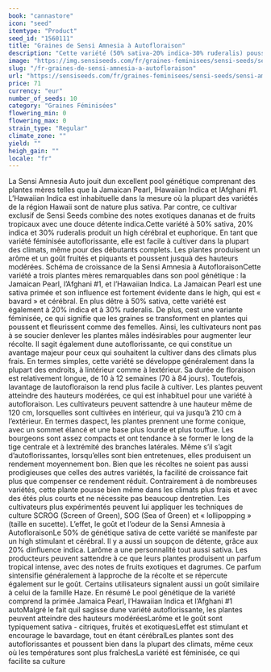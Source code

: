 ```yaml
---
book: "cannastore"
icon: "seed"
itemtype: "Product"
seed_id: "1560111"
title: "Graines de Sensi Amnesia à Autofloraison"
description: "Cette variété (50% sativa-20% indica-30% ruderalis) pousse à des hauteurs modérées. Son arôme est fruité et son effet joyeux, stimulant et cérébral."
image: "https://img.sensiseeds.com/fr/graines-feminisees/sensi-seeds/sensi-amnesia-automatic-image.png"
slug: "/fr-graines-de-sensi-amnesia-a-autofloraison"
url: "https://sensiseeds.com/fr/graines-feminisees/sensi-seeds/sensi-amnesia-automatic?a_aid=cannastore"
price: 71
currency: "eur"
number_of_seeds: 10
category: "Graines Féminisées"
flowering_min: 0
flowering_max: 0
strain_type: "Regular"
climate_zone: ""
yield: ""
heigh_gain: ""
locale: "fr"
---
```

La Sensi Amnesia Auto jouit dun excellent pool génétique comprenant des plantes mères telles que la Jamaican Pearl, lHawaiian Indica et lAfghani #1. L’Hawaiian Indica est inhabituelle dans la mesure où la plupart des variétés de la région Hawaii sont de nature plus sativa. Par contre, ce cultivar exclusif de Sensi Seeds combine des notes exotiques dananas et de fruits tropicaux avec une douce détente indica.Cette variété à 50% sativa, 20% indica et 30% ruderalis produit un high cérébral et euphorique. En tant que variété féminisée autoflorissante, elle est facile à cultiver dans la plupart des climats, même pour des débutants complets. Les plantes produisent un arôme et un goût fruités et piquants et poussent jusquà des hauteurs modérées. Schéma de croissance de la Sensi Amnesia à AutofloraisonCette variété a trois plantes mères remarquables dans son pool génétique : la Jamaican Pearl, l’Afghani #1, et l’Hawaiian Indica. La Jamaican Pearl est une sativa primée et son influence est fortement évidente dans le high, qui est « bavard » et cérébral. En plus dêtre à 50% sativa, cette variété est également à 20% indica et à 30% ruderalis. De plus, cest une variante féminisée, ce qui signifie que les graines se transforment en plantes qui poussent et fleurissent comme des femelles. Ainsi, les cultivateurs nont pas à se soucier denlever les plantes mâles indésirables pour augmenter leur récolte. Il sagit également dune autoflorissante, ce qui constitue un avantage majeur pour ceux qui souhaitent la cultiver dans des climats plus frais. En termes simples, cette variété se développe généralement dans la plupart des endroits, à lintérieur comme à lextérieur. Sa durée de floraison est relativement longue, de 10 à 12 semaines (70 à 84 jours). Toutefois, lavantage de lautofloraison la rend plus facile à cultiver. Les plantes peuvent atteindre des hauteurs modérées, ce qui est inhabituel pour une variété à autofloraison. Les cultivateurs peuvent sattendre à une hauteur même de 120 cm, lorsquelles sont cultivées en intérieur, qui va jusqu’à 210 cm à l’extérieur. En termes daspect, les plantes prennent une forme conique, avec un sommet élancé et une base plus lourde et plus touffue. Les bourgeons sont assez compacts et ont tendance à se former le long de la tige centrale et à lextrémité des branches latérales. Même s’il s’agit d’autoflorissantes, lorsqu’elles sont bien entretenues, elles produisent un rendement moyennement bon. Bien que les récoltes ne soient pas aussi prodigieuses que celles des autres variétés, la facilité de croissance fait plus que compenser ce rendement réduit. Contrairement à de nombreuses variétés, cette plante pousse bien même dans les climats plus frais et avec des étés plus courts et ne nécessite pas beaucoup dentretien. Les cultivateurs plus expérimentés peuvent lui appliquer les techniques de culture SCROG (Screen of Green), SOG (Sea of Green) et « lollipopping » (taille en sucette). L’effet, le goût et l’odeur de la Sensi Amnesia à AutofloraisonLe 50% de génétique sativa de cette variété se manifeste par un high stimulant et cérébral. Il y a aussi un soupçon de détente, grâce aux 20% dinfluence indica. Larôme a une personnalité tout aussi sativa. Les producteurs peuvent sattendre à ce que leurs plantes produisent un parfum tropical intense, avec des notes de fruits exotiques et dagrumes. Ce parfum sintensifie généralement à lapproche de la récolte et se répercute également sur le goût. Certains utilisateurs signalent aussi un goût similaire à celui de la famille Haze. En résumé Le pool génétique de la variété comprend la primée Jamaica Pearl, l’Hawaiian Indica et l’Afghani #1 autoMalgré le fait quil sagisse dune variété autoflorissante, les plantes peuvent atteindre des hauteurs modéréesLarôme et le goût sont typiquement sativa - citriques, fruités et exotiquesLeffet est stimulant et encourage le bavardage, tout en étant cérébralLes plantes sont des autoflorissantes et poussent bien dans la plupart des climats, même ceux où les températures sont plus fraîchesLa variété est féminisée, ce qui facilite sa culture
